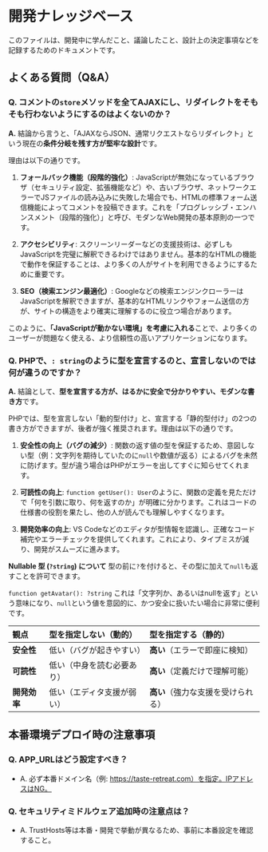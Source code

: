 # 開発ナレッジベース

このファイルは、開発中に学んだこと、議論したこと、設計上の決定事項などを記録するためのドキュメントです。

## よくある質問（Q&A）

### Q. コメントの`store`メソッドを全てAJAXにし、リダイレクトをそもそも行わないようにするのはよくないのか？

**A.**
結論から言うと、「AJAXならJSON、通常リクエストならリダイレクト」という現在の**条件分岐を残す方が堅牢な設計**です。

理由は以下の通りです。

1.  **フォールバック機能（段階的強化）**:
    JavaScriptが無効になっているブラウザ（セキュリティ設定、拡張機能など）や、古いブラウザ、ネットワークエラーでJSファイルの読み込みに失敗した場合でも、HTMLの標準フォーム送信機能によってコメントを投稿できます。これを「プログレッシブ・エンハンスメント（段階的強化）」と呼び、モダンなWeb開発の基本原則の一つです。

2.  **アクセシビリティ**:
    スクリーンリーダーなどの支援技術は、必ずしもJavaScriptを完璧に解釈できるわけではありません。基本的なHTMLの機能で動作を保証することは、より多くの人がサイトを利用できるようにするために重要です。

3.  **SEO（検索エンジン最適化）**:
    Googleなどの検索エンジンクローラーはJavaScriptを解釈できますが、基本的なHTMLリンクやフォーム送信の方が、サイトの構造をより確実に理解するのに役立つ場合があります。

このように、**「JavaScriptが動かない環境」を考慮に入れる**ことで、より多くのユーザーが問題なく使える、より信頼性の高いアプリケーションになります。 

### Q. PHPで、`: string`のように型を宣言するのと、宣言しないのでは何が違うのですか？

**A.**
結論として、**型を宣言する方が、はるかに安全で分かりやすい、モダンな書き方**です。

PHPでは、型を宣言しない「動的型付け」と、宣言する「静的型付け」の2つの書き方ができますが、後者が強く推奨されます。理由は以下の通りです。

1.  **安全性の向上（バグの減少）**:
    関数の返す値の型を保証するため、意図しない型（例：文字列を期待していたのに`null`や数値が返る）によるバグを未然に防げます。型が違う場合はPHPがエラーを出してすぐに知らせてくれます。

2.  **可読性の向上**:
    `function getUser(): User`のように、関数の定義を見ただけで「何を引数に取り、何を返すのか」が明確に分かります。これはコードの仕様書の役割を果たし、他の人が読んでも理解しやすくなります。

3.  **開発効率の向上**:
    VS Codeなどのエディタが型情報を認識し、正確なコード補完やエラーチェックを提供してくれます。これにより、タイプミスが減り、開発がスムーズに進みます。

**Nullable 型 (`?string`) について**
型の前に`?`を付けると、その型に加えて`null`も返すことを許可できます。

`function getAvatar(): ?string`
これは「文字列か、あるいはnullを返す」という意味になり、`null`という値を意図的に、かつ安全に扱いたい場合に非常に便利です。

| 観点 | 型を指定しない（動的） | 型を指定する（静的） |
| :--- | :--- | :--- |
| **安全性** | 低い（バグが起きやすい） | **高い**（エラーで即座に検知） |
| **可読性** | 低い（中身を読む必要あり） | **高い**（定義だけで理解可能） |
| **開発効率**| 低い（エディタ支援が弱い） | **高い**（強力な支援を受けられる）| 

## 本番環境デプロイ時の注意事項

### Q. APP_URLはどう設定すべき？
- A. 必ず本番ドメイン名（例: https://taste-retreat.com）を指定。IPアドレスはNG。

### Q. セキュリティミドルウェア追加時の注意点は？
- A. TrustHosts等は本番・開発で挙動が異なるため、事前に本番設定を確認すること。 